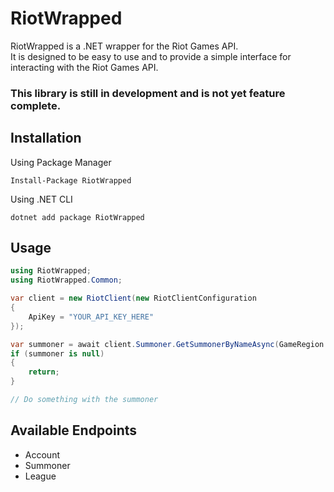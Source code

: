 # RiotWrapped
RiotWrapped is a .NET wrapper for the Riot Games API.  
It is designed to be easy to use and to provide a simple interface for interacting with the Riot Games API.  

  
### This library is still in development and is not yet feature complete.

## Installation
Using Package Manager
```shell
Install-Package RiotWrapped
```

Using .NET CLI
```shell
dotnet add package RiotWrapped
```

## Usage
```csharp
using RiotWrapped;
using RiotWrapped.Common;

var client = new RiotClient(new RiotClientConfiguration
{
    ApiKey = "YOUR_API_KEY_HERE"
});

var summoner = await client.Summoner.GetSummonerByNameAsync(GameRegion.Euw, "RiotWrapped");
if (summoner is null)
{
    return;
}

// Do something with the summoner
```

## Available Endpoints
- Account
- Summoner
- League



